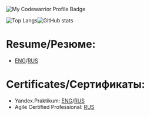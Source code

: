<!--
**holodnii/holodnii** is a ✨ _special_ ✨ repository because its `README.md` (this file) appears on your GitHub profile.
-->

![My Codewarrior Profile Badge](https://www.codewars.com/users/holodnii/badges/small)

![Top Langs](https://github-readme-stats.vercel.app/api/top-langs/?username=holodnii&layout=compact)![GitHub stats](https://github-readme-stats.vercel.app/api?username=holodnii&show_icons=true&theme=graywhite&hide=issues,contribs)

# Resume/Резюме:
 - [ENG](https://github.com/holodnii/holodnii/blob/main/resume/Kholodilin_Maxim_Resume.pdf)/[RUS](https://github.com/holodnii/holodnii/blob/main/resume/%D0%A5%D0%BE%D0%BB%D0%BE%D0%B4%D0%B8%D0%BB%D0%B8%D0%BD_%D0%9C%D0%B0%D0%BA%D1%81%D0%B8%D0%BC_%D0%94%D0%BC%D0%B8%D1%82%D1%80%D0%B8%D0%B5%D0%B2%D0%B8%D1%87_%D0%A0%D0%B5%D0%B7%D1%8E%D0%BC%D0%B5.pdf)

# Certificates/Сертификаты:
 - Yandex.Praktikum: [ENG](https://github.com/holodnii/holodnii/blob/main/certificates/20212CPP00045.pdf)/[RUS](https://github.com/holodnii/holodnii/blob/main/certificates/20212CPP00045.RU.pdf)
 - Agile Certified Professional: [RUS](https://github.com/holodnii/holodnii/blob/main/certificates/product_lab_agile.pdf)
